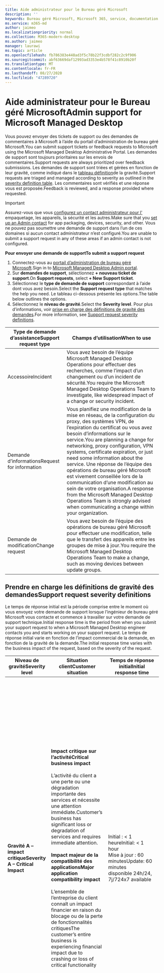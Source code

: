 ```yaml
---
title: Aide administrateur pour le Bureau géré Microsoft
description: ''
keywords: Bureau géré Microsoft, Microsoft 365, service, documentation
ms.service: m365-md
author: jaimeo
ms.localizationpriority: normal
ms.collection: M365-modern-desktop
ms.author: jaimeo
manager: laurawi
ms.topic: article
ms.openlocfilehash: fb786383e448ad3f5c78b22f3cdbf282c2c9f906
ms.sourcegitcommit: abf63669daf12993ad3353e4b578f41c8910b20f
ms.translationtype: MT
ms.contentlocale: fr-FR
ms.lasthandoff: 08/27/2020
ms.locfileid: "47289720"
---
```

# <a name="admin-support-for-microsoft-managed-desktop"></a><span data-ttu-id="4e557-103">Aide administrateur pour le Bureau géré Microsoft</span><span class="sxs-lookup"><span data-stu-id="4e557-103">Admin support for Microsoft Managed Desktop</span></span>

<span data-ttu-id="4e557-104">Vous pouvez envoyer des tickets de support ou des demandes de commentaires à Microsoft à l’aide du portail d’administration de bureau géré Microsoft.</span><span class="sxs-lookup"><span data-stu-id="4e557-104">You can submit support tickets or feedback requests to Microsoft using the Microsoft Managed Desktop Administrative Portal.</span></span> <span data-ttu-id="4e557-105">Les demandes de support sont toujours prioritaires sur les envois de commentaires.</span><span class="sxs-lookup"><span data-stu-id="4e557-105">Support requests are always prioritized over feedback submissions.</span></span> <span data-ttu-id="4e557-106">Les demandes de support sont triées et gérées en fonction de leur gravité, comme indiqué dans le [tableau définition](#sev)de la gravité.</span><span class="sxs-lookup"><span data-stu-id="4e557-106">Support requests are triaged and managed according to severity as outlined in the [severity definition table](#sev).</span></span> <span data-ttu-id="4e557-107">Les commentaires sont vérifiés et une réponse vous est proposée.</span><span class="sxs-lookup"><span data-stu-id="4e557-107">Feedback is reviewed, and a response provided where requested.</span></span> 

>[!IMPORTANT]
><span data-ttu-id="4e557-108">Assurez-vous que vous [configurez un contact administrateur pour l'](../get-started/add-admin-contacts.md) empaquetage, les appareils, la sécurité et les autres.</span><span class="sxs-lookup"><span data-stu-id="4e557-108">Make sure that you [set up an Admin contact](../get-started/add-admin-contacts.md) for app packaging, devices, security, and other.</span></span> <span data-ttu-id="4e557-109">Vous ne pouvez pas soumettre une demande de support dans l’un de ces domaines si aucun contact administrateur n’est configuré.</span><span class="sxs-lookup"><span data-stu-id="4e557-109">You are unable to submit a support request in any of these areas if an admin contact is not configured.</span></span>

<span data-ttu-id="4e557-110">**Pour envoyer une demande de support**</span><span class="sxs-lookup"><span data-stu-id="4e557-110">**To submit a support request**</span></span>
1. <span data-ttu-id="4e557-111">Connectez-vous au [portail d’administration de bureau géré Microsoft](https://aka.ms/mwaasportal).</span><span class="sxs-lookup"><span data-stu-id="4e557-111">Sign in to [Microsoft Managed Desktop Admin portal](https://aka.ms/mwaasportal).</span></span> 
2. <span data-ttu-id="4e557-112">Sur **demandes de support**, sélectionnez **+ nouveau ticket de support**.</span><span class="sxs-lookup"><span data-stu-id="4e557-112">On **Support requests**, select **+ New Support ticket**.</span></span>
3. <span data-ttu-id="4e557-113">Sélectionnez le **type de demande de support** correspondant à l’aide dont vous avez besoin.</span><span class="sxs-lookup"><span data-stu-id="4e557-113">Select the **Support request type** that matches the help you need.</span></span> <span data-ttu-id="4e557-114">Le tableau ci-dessous présente les options.</span><span class="sxs-lookup"><span data-stu-id="4e557-114">The table below outlines the options.</span></span> 
4. <span data-ttu-id="4e557-115">Sélectionnez le **niveau de gravité**.</span><span class="sxs-lookup"><span data-stu-id="4e557-115">Select the **Severity level**.</span></span> <span data-ttu-id="4e557-116">Pour plus d’informations, voir [prise en charge des définitions de gravité des demandes](#sev).</span><span class="sxs-lookup"><span data-stu-id="4e557-116">For more information, see [Support request severity definitions](#sev).</span></span> 

<span data-ttu-id="4e557-117">Type de demande d’assistance</span><span class="sxs-lookup"><span data-stu-id="4e557-117">Support request type</span></span> | <span data-ttu-id="4e557-118">Champs d’utilisation</span><span class="sxs-lookup"><span data-stu-id="4e557-118">When to use</span></span>
--- | ---
<span data-ttu-id="4e557-119">Accessoire</span><span class="sxs-lookup"><span data-stu-id="4e557-119">Incident</span></span> | <span data-ttu-id="4e557-120">Vous avez besoin de l’équipe Microsoft Managed Desktop Operations pour effectuer des recherches, comme l’impact d’un changement ou d’un incident de sécurité.</span><span class="sxs-lookup"><span data-stu-id="4e557-120">You require the Microsoft Managed Desktop Operations Team to investigate, like widespread impact of a change or security incident.</span></span>
<span data-ttu-id="4e557-121">Demande d’informations</span><span class="sxs-lookup"><span data-stu-id="4e557-121">Request for information</span></span> | <span data-ttu-id="4e557-122">Vous planifiez une modification de la mise en réseau, de la configuration du proxy, des systèmes VPN, de l’expiration du certificat ou vous avez besoin d’informations sur le service.</span><span class="sxs-lookup"><span data-stu-id="4e557-122">You are planning a change for networking, proxy configuration, VPN systems, certificate expiration, or just need some information about the service.</span></span> <span data-ttu-id="4e557-123">Une réponse de l’équipe des opérations de bureau géré Microsoft est vivement conseillée lors de la communication d’une modification au sein de votre organisation.</span><span class="sxs-lookup"><span data-stu-id="4e557-123">A response from the Microsoft Managed Desktop Operations Team is strongly advised when communicating a change within your organization.</span></span>
<span data-ttu-id="4e557-124">Demande de modification</span><span class="sxs-lookup"><span data-stu-id="4e557-124">Change request</span></span> | <span data-ttu-id="4e557-125">Vous avez besoin de l’équipe des opérations de bureau géré Microsoft pour effectuer une modification, telle que le transfert des appareils entre les groupes de mise à jour.</span><span class="sxs-lookup"><span data-stu-id="4e557-125">You require the Microsoft Managed Desktop Operations Team to make a change, such as moving devices between update groups.</span></span>

<span id="sev" />

## <a name="support-request-severity-definitions"></a><span data-ttu-id="4e557-126">Prendre en charge les définitions de gravité des demandes</span><span class="sxs-lookup"><span data-stu-id="4e557-126">Support request severity definitions</span></span>

<span data-ttu-id="4e557-127">Le temps de réponse initial est la période comprise entre le moment où vous envoyez votre demande de support lorsque l’ingénieur de bureau géré Microsoft vous contacte et commence à travailler sur votre demande de support technique.</span><span class="sxs-lookup"><span data-stu-id="4e557-127">Initial response time is the period from when you submit your support request to when a Microsoft Managed Desktop engineer contacts you and starts working on your support request.</span></span> <span data-ttu-id="4e557-128">Le temps de réponse initial varie en fonction de l’impact commercial de la demande, en fonction de la gravité de la demande.</span><span class="sxs-lookup"><span data-stu-id="4e557-128">The initial response time varies with the business impact of the request, based on the severity of the request.</span></span>

<span data-ttu-id="4e557-129">Niveau de gravité</span><span class="sxs-lookup"><span data-stu-id="4e557-129">Severity level</span></span>  | <span data-ttu-id="4e557-130">Situation client</span><span class="sxs-lookup"><span data-stu-id="4e557-130">Customer situation</span></span> |  <span data-ttu-id="4e557-131">Temps de réponse initial</span><span class="sxs-lookup"><span data-stu-id="4e557-131">Initial response time</span></span>   | <span data-ttu-id="4e557-132">Réponse attendue du client</span><span class="sxs-lookup"><span data-stu-id="4e557-132">Expected customer response</span></span>
--- | --- | --- | ---
<span data-ttu-id="4e557-133">**Gravité A – impact critique**</span><span class="sxs-lookup"><span data-stu-id="4e557-133">**Severity A – Critical Impact**</span></span> |  <span data-ttu-id="4e557-134">**Impact critique sur l’activité**</span><span class="sxs-lookup"><span data-stu-id="4e557-134">**Critical business impact**</span></span><br><br><span data-ttu-id="4e557-135">L’activité du client a une perte ou une dégradation importante des services et nécessite une attention immédiate.</span><span class="sxs-lookup"><span data-stu-id="4e557-135">Customer’s business has significant loss or degradation of services and requires immediate attention.</span></span><br><br><span data-ttu-id="4e557-136">**Impact majeur de la compatibilité des applications**</span><span class="sxs-lookup"><span data-stu-id="4e557-136">**Major application compatibility impact**</span></span><br><br><span data-ttu-id="4e557-137">L’ensemble de l’entreprise du client connaît un impact financier en raison du blocage ou de la perte de fonctionnalités critiques</span><span class="sxs-lookup"><span data-stu-id="4e557-137">The customer’s entire business is experiencing financial impact due to crashing or loss of critical functionality</span></span> | <span data-ttu-id="4e557-138">Initial : < 1 heure</span><span class="sxs-lookup"><span data-stu-id="4e557-138">Initial: < 1 hour</span></span><br><span data-ttu-id="4e557-139">Mise à jour : 60 minutes</span><span class="sxs-lookup"><span data-stu-id="4e557-139">Update: 60 minutes</span></span><br><span data-ttu-id="4e557-140">disponible 24h/24, 7j/7</span><span class="sxs-lookup"><span data-stu-id="4e557-140">24x7 available</span></span> | <span data-ttu-id="4e557-141">Lorsque vous sélectionnez la gravité A, vous confirmez que le problème a un impact important sur l’activité, avec une perte et une dégradation importantes des services.</span><span class="sxs-lookup"><span data-stu-id="4e557-141">When you select Severity A, you confirm that the issue has critical business impact, with severe loss and degradation of services.</span></span> <br><br><span data-ttu-id="4e557-142">Le problème demande une réponse immédiate et vous vous engagez à effectuer une opération continue 24h/24, 7j/7 chaque jour avec l’équipe de Microsoft jusqu’à la résolution, sinon, Microsoft peut, à sa discrétion, réduire la gravité au niveau B.</span><span class="sxs-lookup"><span data-stu-id="4e557-142">The issue demands an immediate response, and you commit to continuous 24x7 operation every day with the Microsoft team until resolution, otherwise, Microsoft may at its discretion decrease the Severity to level B.</span></span><br><br> <span data-ttu-id="4e557-143">Vous devez également vous assurer que Microsoft dispose de vos coordonnées précises.</span><span class="sxs-lookup"><span data-stu-id="4e557-143">You also ensure that Microsoft has your accurate contact information.</span></span> 
<span data-ttu-id="4e557-144">**Gravité B – impact modéré**</span><span class="sxs-lookup"><span data-stu-id="4e557-144">**Severity B – Moderate Impact**</span></span> |  <span data-ttu-id="4e557-145">**Impact modéré sur l’activité**</span><span class="sxs-lookup"><span data-stu-id="4e557-145">**Moderate business impact**</span></span><br><br><span data-ttu-id="4e557-146">L’activité du client a une perte ou une dégradation modérée des services, mais le travail peut raisonnablement se poursuivre de manière dégradée.</span><span class="sxs-lookup"><span data-stu-id="4e557-146">Customer’s business has moderate loss or degradation of services, but work can reasonably continue in an impaired manner.</span></span><br><br><span data-ttu-id="4e557-147">**Impact modéré de la compatibilité des applications**</span><span class="sxs-lookup"><span data-stu-id="4e557-147">**Moderate application compatibility impact**</span></span><br><br><span data-ttu-id="4e557-148">Un groupe d’entreprise spécifique n’est plus productif en raison du blocage du comportement ou de la perte de fonctionnalités critiques.</span><span class="sxs-lookup"><span data-stu-id="4e557-148">A specific business group is no longer productive, due to crashing behavior or loss of critical functionality.</span></span> |  <span data-ttu-id="4e557-149">Initial : < 4 heures</span><span class="sxs-lookup"><span data-stu-id="4e557-149">Initial: < 4 hours</span></span><br><span data-ttu-id="4e557-150">Mise à jour : 12 heures</span><span class="sxs-lookup"><span data-stu-id="4e557-150">Update: 12 hours</span></span><br><span data-ttu-id="4e557-151">Heures d’ouverture (24x7)</span><span class="sxs-lookup"><span data-stu-id="4e557-151">Business hours (24x7 available)</span></span> | <span data-ttu-id="4e557-152">Lorsque vous sélectionnez la gravité B, vous confirmez que le problème a un impact modéré sur votre entreprise en matière de perte et de dégradation des services, mais les solutions de contournement permettent une continuité des activités raisonnable, bien qu’temporaire.</span><span class="sxs-lookup"><span data-stu-id="4e557-152">When you select Severity B, you confirm that the issue has moderate impact to your business with loss and degradation of services, but workarounds enable reasonable, albeit temporary, business continuity.</span></span> <br><br><span data-ttu-id="4e557-153">Le problème exige une réponse urgente.</span><span class="sxs-lookup"><span data-stu-id="4e557-153">The issue demands an urgent response.</span></span> <span data-ttu-id="4e557-154">Si vous avez choisi 24h/24, 7j/7 lorsque vous soumettez la demande d’assistance, vous vous engagez à effectuer une opération permanente 24h/24, 7j/7 chaque jour avec l’équipe de Microsoft jusqu’à la résolution, dans le cas contraire, Microsoft pourrait réduire la gravité au niveau C. Si vous avez choisi la prise en charge des heures d’ouverture lors de l’envoi d’un incident de gravité B, Microsoft vous contactera pendant les heures d’ouverture uniquement.</span><span class="sxs-lookup"><span data-stu-id="4e557-154">If you chose 24x7 when you submit the support request, you commit to a continuous 24x7 operation every day with the Microsoft team until resolution, otherwise, Microsoft might at its discretion decrease the severity to level C. If you chose business-hours support when you submit a Severity B incident, Microsoft will contact you during business hours only.</span></span><br><br><span data-ttu-id="4e557-155">Vous devez également vous assurer que Microsoft dispose de vos coordonnées précises.</span><span class="sxs-lookup"><span data-stu-id="4e557-155">You also ensure that Microsoft has your accurate contact information.</span></span>
<span data-ttu-id="4e557-156">**Gravité C – impact minimal**</span><span class="sxs-lookup"><span data-stu-id="4e557-156">**Severity C – Minimal Impact**</span></span> |   <span data-ttu-id="4e557-157">**Impact minimal sur l’entreprise**</span><span class="sxs-lookup"><span data-stu-id="4e557-157">**Minimum business impact**</span></span><br><br> <span data-ttu-id="4e557-158">L’activité du client fonctionne avec des obstacles mineurs de services.</span><span class="sxs-lookup"><span data-stu-id="4e557-158">Customer’s business is functioning with minor impediments of services.</span></span><br><br><span data-ttu-id="4e557-159">**Impact de la compatibilité des applications mineures**</span><span class="sxs-lookup"><span data-stu-id="4e557-159">**Minor application compatibility impact**</span></span><br><br><span data-ttu-id="4e557-160">Des utilisateurs potentiellement non liés connaissent des problèmes de compatibilité mineurs qui n’empêchent pas la productivité</span><span class="sxs-lookup"><span data-stu-id="4e557-160">Potentially unrelated users experience minor compatibility issues that do not prevent productivity</span></span> |    <span data-ttu-id="4e557-161">Initial : < 8 heures</span><span class="sxs-lookup"><span data-stu-id="4e557-161">Initial: < 8 hours</span></span><br><span data-ttu-id="4e557-162">Mise à jour : 24 heures</span><span class="sxs-lookup"><span data-stu-id="4e557-162">Update: 24 hours</span></span><br><span data-ttu-id="4e557-163">Heures d'ouverture</span><span class="sxs-lookup"><span data-stu-id="4e557-163">Business hours</span></span>  | <span data-ttu-id="4e557-164">Lorsque vous sélectionnez gravité C, vous confirmez que le problème a un impact minimal sur votre entreprise avec un obstacle de service mineur.</span><span class="sxs-lookup"><span data-stu-id="4e557-164">When you select Severity C, you confirm that the issue has minimum impact to your business with minor impediment of service.</span></span><br><br><span data-ttu-id="4e557-165">Pour un incident C de gravité, Microsoft vous contactera pendant les heures d’ouverture uniquement.</span><span class="sxs-lookup"><span data-stu-id="4e557-165">For a Severity C incident, Microsoft will contact you during business hours only.</span></span><br><br><span data-ttu-id="4e557-166">Vous êtes également assuré que Microsoft dispose de vos coordonnées précises</span><span class="sxs-lookup"><span data-stu-id="4e557-166">You also ensure that Microsoft has your accurate contact information</span></span>

<span data-ttu-id="4e557-167">Détails supplémentaires :</span><span class="sxs-lookup"><span data-stu-id="4e557-167">Additional details:</span></span>
- <span data-ttu-id="4e557-168">**Langues de prise en charge** : toutes les prises en charge sont fournies en anglais.</span><span class="sxs-lookup"><span data-stu-id="4e557-168">**Support languages** - All support is provided in English.</span></span>
- <span data-ttu-id="4e557-169">**Modifications de niveau de gravité** : Microsoft peut rétrograder le niveau de gravité si le client ne peut pas fournir des ressources ou des réponses appropriées pour permettre à Microsoft de continuer à résoudre les problèmes.</span><span class="sxs-lookup"><span data-stu-id="4e557-169">**Severity level changes** - Microsoft may downgrade the severity level if the customer is not able to provide adequate resources or responses to enable Microsoft to continue with problem resolution efforts.</span></span> 
- <span data-ttu-id="4e557-170">**Heures** d’ouverture : pour la plupart des pays, les heures d’ouverture sont comprises entre 9:00 AM et 5:00 h, heure normale du Pacifique.</span><span class="sxs-lookup"><span data-stu-id="4e557-170">**Business hours** - For most countries, business hours are from 9:00 AM to 5:00 PM, Pacific Standard Time.</span></span>
- <span data-ttu-id="4e557-171">**Compatibilité des applications** : pour qu’un problème de compatibilité d’application soit pris en considération, il doit y avoir une erreur reproduite de la même version de l’application, entre la version précédente et la version actuelle de Windows ou Office.</span><span class="sxs-lookup"><span data-stu-id="4e557-171">**Application compatibility** - For an application compatibility issue to be considered, there must be a reproduceable error, of the same version of the application, between the previous and current version of Windows or Office.</span></span> <span data-ttu-id="4e557-172">Pour résoudre les problèmes de compatibilité des applications, Microsoft demande au client un point de contact à utiliser.</span><span class="sxs-lookup"><span data-stu-id="4e557-172">To resolve application compatibility issues, Microsoft requires a customer point of contact to work with.</span></span> <span data-ttu-id="4e557-173">L’individu doit travailler directement avec notre équipe de suivi rapide pour examiner et résoudre le problème.</span><span class="sxs-lookup"><span data-stu-id="4e557-173">The individual must work directly with our Fast Track team to investigate and resolve the issue.</span></span>
- <span data-ttu-id="4e557-174">**Temps de réponse client** Si un client n’est pas en mesure de répondre aux exigences de réponse attendues, Microsoft déclassera la demande d’un niveau de gravité vers un minimum de la gravité C. Si un client ne répond pas aux demandes d’action, Microsoft limite et ferme la demande de support dans les 48 heures de la dernière demande.</span><span class="sxs-lookup"><span data-stu-id="4e557-174">**Customer response time** If a customer is unable to meet the expected response requirements, Microsoft will downgrade the request by one severity level, to a minimum of Severity C. If a customer is unresponsive to requests for action, Microsoft will mitigate and close the support request within 48 hours of the last request.</span></span>

## <a name="provide-feedback"></a><span data-ttu-id="4e557-175">Envoyer des commentaires</span><span class="sxs-lookup"><span data-stu-id="4e557-175">Provide feedback</span></span>

<span data-ttu-id="4e557-176">Nous apprécions vos commentaires et nous l’utilisons pour améliorer l’expérience du support d’administration.</span><span class="sxs-lookup"><span data-stu-id="4e557-176">We appreciate your feedback and use it to improve the admin support experience.</span></span>

<span data-ttu-id="4e557-177">Une fois qu’un ticket est dans l’état **atténué** ou **résolu** , vous pouvez partager vos commentaires sur votre expérience avec ce problème particulier.</span><span class="sxs-lookup"><span data-stu-id="4e557-177">Once a ticket is in the **Mitigated** or **Resolved** state, you can share your feedback on your experience with that particular issue.</span></span> <span data-ttu-id="4e557-178">Pour ce faire, accédez à la page **demandes de support** dans le portail d’administration.</span><span class="sxs-lookup"><span data-stu-id="4e557-178">To do this, go to the **Support requests** page in the Admin portal.</span></span> <span data-ttu-id="4e557-179">Sélectionnez le ticket spécifique.</span><span class="sxs-lookup"><span data-stu-id="4e557-179">Select the specific ticket.</span></span> <span data-ttu-id="4e557-180">À la volée qui s’affiche sur le côté droit, sélectionnez l’onglet **Commentaires** et fournissez les informations demandées.</span><span class="sxs-lookup"><span data-stu-id="4e557-180">In the fly-in that appears on the right side, select the **Feedback** tab, and provide the requested information.</span></span> <span data-ttu-id="4e557-181">Veillez à ne pas inclure d’informations personnelles dans le formulaire de commentaires.</span><span class="sxs-lookup"><span data-stu-id="4e557-181">Be careful not to include any personal information in the feedback form.</span></span> <span data-ttu-id="4e557-182">Pour plus d’informations sur la confidentialité, consultez la [déclaration de confidentialité de Microsoft](https://privacy.microsoft.com/privacystatement).</span><span class="sxs-lookup"><span data-stu-id="4e557-182">For more information about privacy, see the [Microsoft Privacy Statement](https://privacy.microsoft.com/privacystatement).</span></span>

![Formulaire de commentaires](../../media/feedback_form.png)



## <a name="additional-resources"></a><span data-ttu-id="4e557-184">Ressources supplémentaires</span><span class="sxs-lookup"><span data-stu-id="4e557-184">Additional resources</span></span>
- <span data-ttu-id="4e557-185">[Prise en charge des utilisateurs pour le bureau géré Microsoft](end-user-support.md).</span><span class="sxs-lookup"><span data-stu-id="4e557-185">[User support for Microsoft Managed Desktop](end-user-support.md).</span></span> 
- <span data-ttu-id="4e557-186">[Prise en charge du bureau géré Microsoft](../service-description/support.md).</span><span class="sxs-lookup"><span data-stu-id="4e557-186">[Support for Microsoft Managed Desktop](../service-description/support.md).</span></span> 
- <span data-ttu-id="4e557-187">Si vous vous abonnez déjà à Microsoft Managed Desktop, vous trouverez des procédures détaillées, des flux de processus, des instructions de travail et des FAQ dans le Guide de l’administrateur de bureau géré Microsoft dans la section **ressources en ligne** du [portail d’administration de bureau géré Microsoft](https://aka.ms/mwaasportal).</span><span class="sxs-lookup"><span data-stu-id="4e557-187">If you already subscribe to Microsoft Managed Desktop, you can find detailed procedures, process flows, work instructions, and FAQs in the Microsoft Managed Desktop Admin Guide in the **Online resources** section of the [Microsoft Managed Desktop Admin Portal](https://aka.ms/mwaasportal).</span></span>
